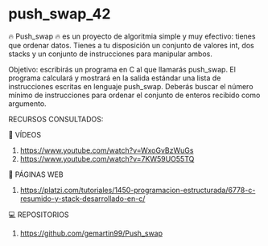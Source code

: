 # push_swap_42

🔥 Push_swap 🔥 es un proyecto de algoritmia simple y muy efectivo: tienes que ordenar
datos. Tienes a tu disposición un conjunto de valores int, dos stacks y un conjunto de
instrucciones para manipular ambos.

Objetivo: escribirás un programa en C al que llamarás push_swap.
El programa calculará y mostrará en la salida estándar una lista de instrucciones escritas
en lenguaje push_swap. Deberás buscar el número mínimo de instrucciones para ordenar
el conjunto de enteros recibido como argumento.

RECURSOS CONSULTADOS:
  
  🎥 VÍDEOS
1. https://www.youtube.com/watch?v=WxoGvBzWuGs
2. https://www.youtube.com/watch?v=7KW59UO55TQ

  📒 PÁGINAS WEB 
1. https://platzi.com/tutoriales/1450-programacion-estructurada/6778-c-resumido-y-stack-desarrollado-en-c/

  💻 REPOSITORIOS
1. https://github.com/gemartin99/Push_swap

